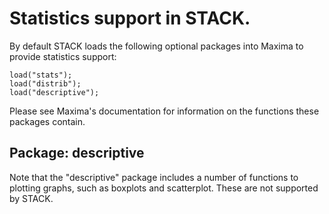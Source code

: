 # Statistics support in STACK.

By default STACK loads the following optional packages into Maxima to provide statistics support:

    load("stats");
    load("distrib");
    load("descriptive");

Please see Maxima's documentation for information on the functions these packages contain.

## Package: descriptive

Note that the "descriptive" package includes a number of functions to plotting graphs, such as boxplots and scatterplot.  These are not supported by STACK.
